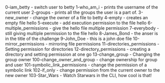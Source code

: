 0-iam_betty - switch user to betty
1-who_am_i - prints the username of the current user
2-groups - prints all the groups the user is a part of.
3-new_owner - change the owner of a file to betty
4-empty - creates an empty file hello
5-execute - add execution permission to the file hello
6-multiple_permissions - give the hello file multiple permission
7-everybody - still giving multiple permission to the file hello
8-James_Bond -  the anser is in the title of the challenge
9-John_Doe - this is a john doe file
10-mirror_permissions - mirroring file permissions
11-directories_permissions - Setting permission for directories
12-directory_permissions - creating a directory and setting permission at one go
13-change_group - Changing the group owner
100-change_owner_and_group - change ownership for group and user
101-symbolic_link_permissions - change the permission of a symbolic link
102-if_only - change permission from the current owner to the new owner
103-Star_Wars - Watch Starwars in the CLI, how cool is that!

